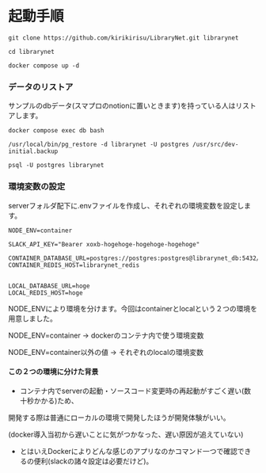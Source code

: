 # 起動手順

`git clone https://github.com/kirikirisu/LibraryNet.git librarynet`

`cd librarynet`

`docker compose up -d`

### データのリストア

サンプルのdbデータ(スマプロのnotionに置いときます)を持っている人はリストアします。

`docker compose exec db bash`

  `/usr/local/bin/pg_restore -d librarynet -U postgres /usr/src/dev-initial.backup`

  `psql -U postgres librarynet`

### 環境変数の設定

serverフォルダ配下に.envファイルを作成し、それぞれの環境変数を設定します。

```
NODE_ENV=container

SLACK_API_KEY="Bearer xoxb-hogehoge-hogehoge-hogehoge"

CONTAINER_DATABASE_URL=postgres://postgres:postgres@librarynet_db:5432/librarynet
CONTAINER_REDIS_HOST=librarynet_redis


LOCAL_DATABASE_URL=hoge
LOCAL_REDIS_HOST=hoge
```

NODE_ENVにより環境を分けます。今回はcontainerとlocalという２つの環境を用意しました。

NODE_ENV=container -> dockerのコンテナ内で使う環境変数

NODE_ENV=container以外の値 -> それぞれのlocalの環境変数

#### この２つの環境に分けた背景

- コンテナ内でserverの起動・ソースコード変更時の再起動がすごく遅い(数十秒かかる)ため、

開発する際は普通にローカルの環境で開発したほうが開発体験がいい。

(docker導入当初から遅いことに気がつかなった、遅い原因が追えていない)

- とはいえDockerによりどんな感じのアプリなのかコマンド一つで確認できるの便利(slackの諸々設定は必要だけど)。
